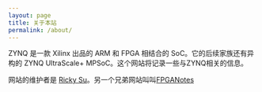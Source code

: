 ```yaml
---
layout: page
title: 关于本站
permalink: /about/
---
```


ZYNQ 是一款 Xilinx 出品的 ARM 和 FPGA 相结合的 SoC。它的后续家族还有异构的 ZYNQ UltraScale+ MPSoC。这个网站将记录一些与ZYNQ相关的信息。

网站的维护者是 [Ricky Su](http://www.rickysu.com)。另一个兄弟网站叫叫[FPGANotes](http://www.fpganotes.com)